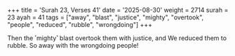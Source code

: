+++
title = 'Surah 23, Verses 41'
date = '2025-08-30'
weight = 2714
surah = 23
ayah = 41
tags = ["away", "blast", "justice", "mighty", "overtook", "people", "reduced", "rubble", "wrongdoing"]
+++

Then the ˹mighty˺ blast overtook them with justice, and We reduced them to rubble. So away with the wrongdoing people!